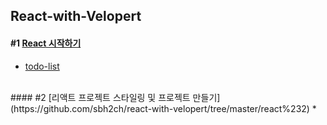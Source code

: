 ## React-with-Velopert

#### #1 [React 시작하기](https://github.com/sbh2ch/react-with-velopert/tree/master/react%231)
* [todo-list](https://github.com/sbh2ch/react-with-velopert/tree/master/todolist)
<br/>
#### #2 [리액트 프로젝트 스타일링 및 프로젝트 만들기](https://github.com/sbh2ch/react-with-velopert/tree/master/react%232)
*
